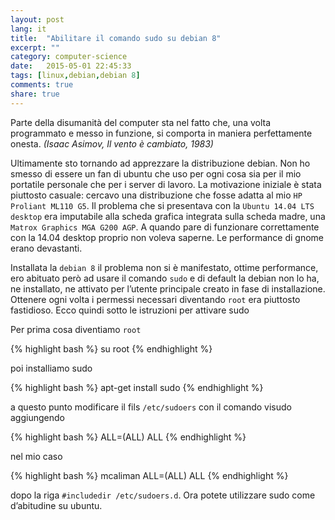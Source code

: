 ```yaml
---
layout: post
lang: it
title:  "Abilitare il comando sudo su debian 8"
excerpt: ""
category: computer-science
date:   2015-05-01 22:45:33
tags: [linux,debian,debian 8]
comments: true
share: true
---
```


Parte della disumanità del computer sta nel fatto che, una volta programmato e messo in funzione, si comporta in maniera perfettamente onesta. *(Isaac Asimov, Il vento è cambiato, 1983)*

Ultimamente sto tornando ad apprezzare la distribuzione debian. Non ho smesso di essere un fan di ubuntu che uso per ogni cosa sia per il mio portatile personale che per i server di lavoro. La motivazione iniziale è stata piuttosto casuale: cercavo una distribuzione che fosse adatta al mio `HP Proliant ML110 G5`. Il problema che si presentava con la `Ubuntu 14.04 LTS desktop` era imputabile alla scheda grafica integrata sulla scheda madre, una `Matrox Graphics MGA G200 AGP`. A quando pare di funzionare correttamente con la 14.04 desktop proprio non voleva saperne.  Le performance di gnome erano devastanti.

Installata la `debian 8` il problema non si è manifestato, ottime performance, ero abituato però ad usare il comando `sudo` e di default la debian non lo ha, ne installato, ne attivato per l’utente principale creato in fase di installazione. Ottenere ogni volta i permessi necessari diventando `root` era piuttosto fastidioso. Ecco quindi sotto le istruzioni per attivare sudo

Per prima cosa diventiamo `root`

{% highlight bash %}
su root
{% endhighlight %}


poi installiamo sudo 

{% highlight bash %}
apt-get install sudo
{% endhighlight %}

a questo punto modificare il fils `/etc/sudoers` con il comando visudo aggiungendo

{% highlight bash %}
<username> ALL=(ALL) ALL 
{% endhighlight %}

nel mio caso

{% highlight bash %}
mcaliman ALL=(ALL) ALL 
{% endhighlight %}

dopo la riga `#includedir /etc/sudoers.d`. Ora potete utilizzare sudo come d’abitudine su ubuntu.
